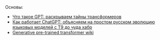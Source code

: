 Основы:
- [Что такое GPT: раскрываем тайны трансформеров](https://proglib.io/p/chto-takoe-gpt-raskryvaem-tayny-transformerov-2024-04-11?ysclid=m9whdfc17e35837005)
- [Как работает ChatGPT: объясняем на простом русском эволюцию языковых моделей с T9 до чуда хабр](https://habr.com/ru/companies/ods/articles/716918/)
- [Generative pre-trained transformer wiki](https://ru.wikipedia.org/wiki/Generative_pre-trained_transformer)
